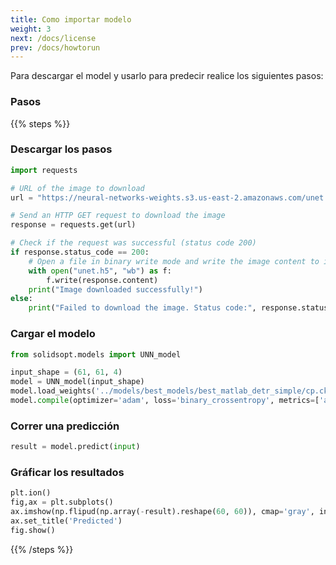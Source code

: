 ```yaml
---
title: Como importar modelo
weight: 3
next: /docs/license
prev: /docs/howtorun
---
```


Para descargar el model y usarlo para predecir realice los siguientes pasos:

### Pasos

{{% steps %}}

### Descargar los pasos

```python
import requests

# URL of the image to download
url = "https://neural-networks-weights.s3.us-east-2.amazonaws.com/unet.h5"

# Send an HTTP GET request to download the image
response = requests.get(url)

# Check if the request was successful (status code 200)
if response.status_code == 200:
    # Open a file in binary write mode and write the image content to it
    with open("unet.h5", "wb") as f:
        f.write(response.content)
    print("Image downloaded successfully!")
else:
    print("Failed to download the image. Status code:", response.status_code)
```

### Cargar el modelo

```python
from solidsopt.models import UNN_model

input_shape = (61, 61, 4)
model = UNN_model(input_shape)
model.load_weights('../models/best_models/best_matlab_detr_simple/cp.ckpt')
model.compile(optimizer='adam', loss='binary_crossentropy', metrics=['accuracy'])
```

### Correr una predicción

```python
result = model.predict(input)
```

### Gráficar los resultados
```python
plt.ion() 
fig,ax = plt.subplots()
ax.imshow(np.flipud(np.array(-result).reshape(60, 60)), cmap='gray', interpolation='none',norm=colors.Normalize(vmin=-1,vmax=0))
ax.set_title('Predicted')
fig.show()
```
{{% /steps %}}